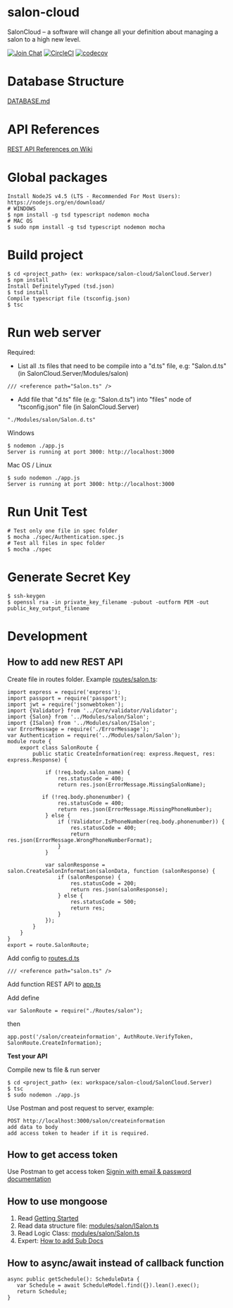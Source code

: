 # salon-cloud
SalonCloud – a software will change all your definition about managing a salon to a high new level.

[![Join Chat](https://img.shields.io/badge/gitter-join%20chat%20%E2%86%92-brightgreen.svg)](https://gitter.im/salon-cloud/Lobby?utm_source=share-link&utm_medium=link&utm_campaign=share-link)
[![CircleCI](https://circleci.com/gh/thanhtruong0315/salon-cloud/tree/master.svg?style=shield&circle-token=581ea042d188894d25e63c087a11b4ec8ed3851a)](https://circleci.com/gh/thanhtruong0315/salon-cloud/tree/master)
[![codecov](https://codecov.io/gh/thanhtruong0315/salon-cloud/branch/master/graph/badge.svg?token=pf4UaCBhUy)](https://codecov.io/gh/thanhtruong0315/salon-cloud)

# Database Structure
[DATABASE.md](https://github.com/thanhtruong0315/salon-cloud/blob/master/DATABASE.md)

API References
==============

[REST API References on
Wiki](https://github.com/thanhtruong0315/salon-cloud/wiki/REST-API-Preferences)

Global packages
=============
```
Install NodeJS v4.5 (LTS - Recommended For Most Users): https://nodejs.org/en/download/
# WINDOWS
$ npm install -g tsd typescript nodemon mocha
# MAC OS
$ sudo npm install -g tsd typescript nodemon mocha
```

Build project
=============
```
$ cd <project_path> (ex: workspace/salon-cloud/SalonCloud.Server)
$ npm install
Install DefinitelyTyped (tsd.json)
$ tsd install
Compile typescript file (tsconfig.json)
$ tsc
```
Run web server
=============
Required: 
- List all .ts files that need to be compile into a "d.ts" file, e.g: "Salon.d.ts" (in SalonCloud.Server/Modules/salon)
```
/// <reference path="Salon.ts" />
```
- Add file that "d.ts" file (e.g: "Salon.d.ts") into "files" node of "tsconfig.json" file (in SalonCloud.Server)
```
"./Modules/salon/Salon.d.ts"
```

Windows
```
$ nodemon ./app.js
Server is running at port 3000: http://localhost:3000
```
Mac OS / Linux
```
$ sudo nodemon ./app.js
Server is running at port 3000: http://localhost:3000
```
Run Unit Test
=============
```
# Test only one file in spec folder
$ mocha ./spec/Authentication.spec.js
# Test all files in spec folder
$ mocha ./spec
```

Generate Secret Key 
=============
```
$ ssh-keygen
$ openssl rsa -in private_key_filename -pubout -outform PEM -out public_key_output_filename
```
Development
============
## How to add new REST API ##
Create file in routes folder. Example [routes/salon.ts](https://github.com/thanhtruong0315/salon-cloud/blob/master/SalonCloud.Server/Routes/salon.ts):
```
import express = require('express');
import passport = require('passport');
import jwt = require('jsonwebtoken');
import {Validator} from '../Core/validator/Validator';
import {Salon} from '../Modules/salon/Salon';
import {ISalon} from '../Modules/salon/ISalon';
var ErrorMessage = require('./ErrorMessage');
var Authentication = require('../Modules/salon/Salon');
module route {
    export class SalonRoute {
        public static CreateInformation(req: express.Request, res: express.Response) {
        
            if (!req.body.salon_name) {
                res.statusCode = 400;
                return res.json(ErrorMessage.MissingSalonName);

           if (!req.body.phonenumber) {
                res.statusCode = 400;
                return res.json(ErrorMessage.MissingPhoneNumber);
            } else {
                if (!Validator.IsPhoneNumber(req.body.phonenumber)) {
                    res.statusCode = 400;
                    return res.json(ErrorMessage.WrongPhoneNumberFormat);
                }
            }       
                 
            var salonResponse = salon.CreateSalonInformation(salonData, function (salonResponse) {
                if (salonResponse) {
                    res.statusCode = 200;
                    return res.json(salonResponse);
                } else {
                    res.statusCode = 500;
                    return res;
                }
            });
        }
    }
}
export = route.SalonRoute;
```
Add config to [routes.d.ts](https://github.com/thanhtruong0315/salon-cloud/blob/master/SalonCloud.Server/Routes/Routes.d.ts)
```
/// <reference path="salon.ts" />
```

Add function REST API to [app.ts](https://github.com/thanhtruong0315/salon-cloud/blob/master/SalonCloud.Server/app.ts)


Add define
```
var SalonRoute = require("./Routes/salon");
```
then
```
app.post('/salon/createinformation', AuthRoute.VerifyToken, SalonRoute.CreateInformation);
``` 
**Test your API**

Compile new ts file & run server
```
$ cd <project_path> (ex: workspace/salon-cloud/SalonCloud.Server)
$ tsc
$ sudo nodemon ./app.js
```

Use Postman and post request to server, example:
```
POST http://localhost:3000/salon/createinformation
add data to body
add access token to header if it is required.
```
## How to get access token ##
Use Postman to get access token
[Signin with email & password documentation](https://github.com/thanhtruong0315/salon-cloud/wiki/Authentication#signin-with-email--password)
## How to use mongoose ##

 1. Read [Getting Started](http://mongoosejs.com/docs/index.html)
 2. Read data structure file: [modules/salon/ISalon.ts](https://github.com/thanhtruong0315/salon-cloud/blob/master/SalonCloud.Server/Modules/salon/ISalon.ts)
 3. Read Logic Class: [modules/salon/Salon.ts](https://github.com/thanhtruong0315/salon-cloud/blob/master/SalonCloud.Server/Modules/salon/Salon.ts)
 4. Expert: [How to add Sub Docs](http://mongoosejs.com/docs/subdocs.html)

## How to async/await instead of callback function ##
 ```
 async public getSchedule(): ScheduleData {
    var Schedule = await ScheduleModel.find({}).lean().exec();
    return Schedule;
 }
 ```
 

